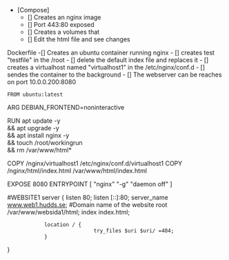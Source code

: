 - [Compose]
    - [] Creates an nginx image
    - [] Port 443:80 exposed
    - [] Creates a volumes that
    - [] Edit the html file and see changes

Dockerfile
-[] Creates an ubuntu container running nginx
    - [] creates test "testfile" in the /root
    - [] delete the default index file and replaces it
    - [] creates a virtualhost named "virtualhost1" in the /etc/nginx/conf.d
    - [] sendes the container to the background
    - [] The webserver can be reaches on port 10.0.0.200:8080


    FROM ubuntu:latest

ARG DEBIAN_FRONTEND=noninteractive

RUN apt update -y \
&& apt upgrade -y \
&& apt install nginx -y \
&& touch /root/workingrun \
&& rm /var/www/html*

COPY /nginx/virtualhost1 /etc/nginx/conf.d/virtualhost1
COPY /nginx/html/index.html /var/www/html/index.html

EXPOSE 8080
ENTRYPOINT [ "nginx" "-g" "daemon off" ]


#WEBSITE1
server {
                listen 80;
                listen [::]:80;
                server_name www.web1.hudds.se;  #Domain name of the website
                root /var/www/websida1/html;
                index index.html;

                location / {
                                try_files $uri $uri/ =404;
                }
}